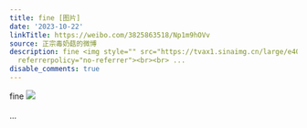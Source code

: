 ```yaml
---
title: fine [图片]
date: '2023-10-22'
linkTitle: https://weibo.com/3825863518/Np1m9hOVv
source: 正宗毒奶菇的微博
description: fine <img style="" src="https://tvax1.sinaimg.cn/large/e40a0b5ely1hj3z88gidaj22c0340qv6.jpg"
  referrerpolicy="no-referrer"><br><br> ...
disable_comments: true
---
```

fine <img style="" src="https://tvax1.sinaimg.cn/large/e40a0b5ely1hj3z88gidaj22c0340qv6.jpg" referrerpolicy="no-referrer"><br><br> ...